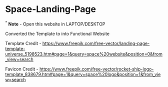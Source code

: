 # Space-Landing-Page

<sup>*</sup> <b>Note</b> - Open this website in LAPTOP/DESKTOP

Converted the Template to into Functional Website

Template Credit - https://www.freepik.com/free-vector/landing-page-template-universe_5198523.htm#page=1&query=space%20website&position=0&from_view=search


Favicon Credit - https://www.freepik.com/free-vector/rocket-ship-logo-template_838679.htm#page=1&query=space%20logo&position=1&from_view=search

